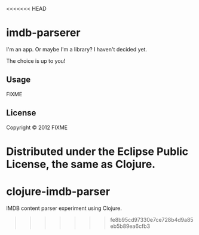 <<<<<<< HEAD
# imdb-parserer

I'm an app. Or maybe I'm a library? I haven't decided yet. 

The choice is up to you!

## Usage

FIXME

## License

Copyright © 2012 FIXME

Distributed under the Eclipse Public License, the same as Clojure.
=======
clojure-imdb-parser
===================

IMDB content parser experiment using Clojure.
>>>>>>> fe8b95cd97330e7ce728b4d9a85eb5b89ea6cfb3
